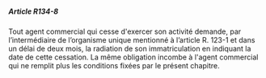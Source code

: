 ##### Article R134-8

Tout agent commercial qui cesse d'exercer son activité demande, par l’intermédiaire de l’organisme unique mentionné à l’article R. 123-1 et dans un délai de deux mois, la radiation de son immatriculation en indiquant la date de cette cessation. La même obligation incombe à l'agent commercial qui ne remplit plus les conditions fixées par le présent chapitre.


